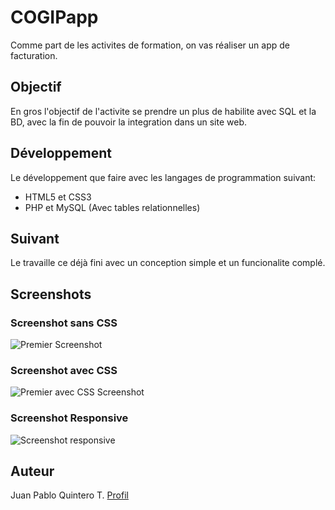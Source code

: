 # COGIPapp

Comme part de les activites de formation, on vas réaliser un app de facturation.

## Objectif

En gros l'objectif de l'activite se prendre un plus de habilite avec SQL et la BD, avec la fin de pouvoir la integration dans un site web.

## Développement

Le développement que faire avec les langages de programmation suivant:

* HTML5 et CSS3
* PHP et MySQL (Avec tables relationnelles)

## Suivant

Le travaille ce déjà fini avec un conception simple et un funcionalite complé.

## Screenshots

### Screenshot sans CSS
![Premier Screenshot](https://image.noelshack.com/fichiers/2017/39/1/1506334153-screenshot-1.jpg "Premier screenshot sans CSS")

### Screenshot avec CSS
![Premier avec CSS Screenshot](https://image.noelshack.com/fichiers/2017/39/5/1506686825-screenshot2.jpg "Premier screenshot avec CSS")

### Screenshot Responsive
![Screenshot responsive](https://image.noelshack.com/fichiers/2017/39/5/1506686973-screenshot3.jpg "Screenshot responsive")

## Auteur

Juan Pablo Quintero T. [Profil](https://github.com/Jqu1nteroT "porfil Github")
